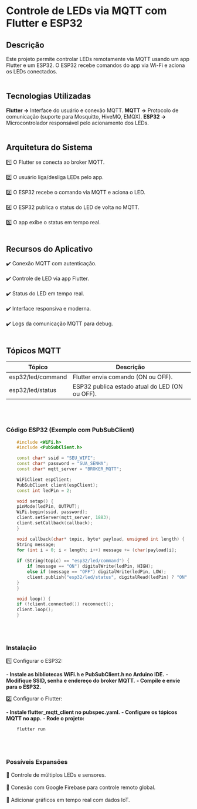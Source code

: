 # Controle de LEDs via MQTT com Flutter e ESP32

## Descrição
Este projeto permite controlar LEDs remotamente via MQTT usando um app Flutter e um ESP32. O ESP32 recebe comandos do app via Wi-Fi e aciona os LEDs conectados.<br></br>

## Tecnologias Utilizadas
**Flutter →** Interface do usuário e conexão MQTT.
**MQTT →** Protocolo de comunicação (suporte para Mosquitto, HiveMQ, EMQX).
**ESP32 →** Microcontrolador responsável pelo acionamento dos LEDs.<br></br>

## Arquitetura do Sistema
1️⃣ O Flutter se conecta ao broker MQTT.<br></br>
2️⃣ O usuário liga/desliga LEDs pelo app.<br></br>
3️⃣ O ESP32 recebe o comando via MQTT e aciona o LED.<br></br>
4️⃣ O ESP32 publica o status do LED de volta no MQTT.<br></br>
5️⃣ O app exibe o status em tempo real.<br></br>

## Recursos do Aplicativo
✔️ Conexão MQTT com autenticação.<br></br>
✔️ Controle de LED via app Flutter.<br></br>
✔️ Status do LED em tempo real.<br></br>
✔️ Interface responsiva e moderna.<br></br>
✔️ Logs da comunicação MQTT para debug.<br></br>

## Tópicos MQTT
| Tópico               | Descrição                                                  |
|----------------------|------------------------------------------------------------|
| esp32/led/command     | Flutter envia comando (ON ou OFF).                         |
| esp32/led/status      | ESP32 publica estado atual do LED (ON ou OFF).             |


<br></br>
### Código ESP32 (Exemplo com PubSubClient)
```cpp
    #include <WiFi.h>
    #include <PubSubClient.h>

    const char* ssid = "SEU_WIFI";
    const char* password = "SUA_SENHA";
    const char* mqtt_server = "BROKER_MQTT";

    WiFiClient espClient;
    PubSubClient client(espClient);
    const int ledPin = 2;

    void setup() {
    pinMode(ledPin, OUTPUT);
    WiFi.begin(ssid, password);
    client.setServer(mqtt_server, 1883);
    client.setCallback(callback);
    }

    void callback(char* topic, byte* payload, unsigned int length) {
    String message;
    for (int i = 0; i < length; i++) message += (char)payload[i];
    
    if (String(topic) == "esp32/led/command") {
        if (message == "ON") digitalWrite(ledPin, HIGH);
        else if (message == "OFF") digitalWrite(ledPin, LOW);
        client.publish("esp32/led/status", digitalRead(ledPin) ? "ON" : "OFF");
    }
    }

    void loop() {
    if (!client.connected()) reconnect();
    client.loop();
    }
```
<br></br>
### Instalação
1️⃣ Configurar o ESP32:

**- Instale as bibliotecas WiFi.h e PubSubClient.h no Arduino IDE.**
**- Modifique SSID, senha e endereço do broker MQTT.**
**- Compile e envie para o ESP32.**

2️⃣ Configurar o Flutter:

**- Instale flutter_mqtt_client no pubspec.yaml.**
**- Configure os tópicos MQTT no app.**
**- Rode o projeto:**
```bash
    flutter run
```
<br></br>
### Possíveis Expansões
🚀 Controle de múltiplos LEDs e sensores.<br></br>
🚀 Conexão com Google Firebase para controle remoto global.<br></br>
🚀 Adicionar gráficos em tempo real com dados IoT.<br></br>